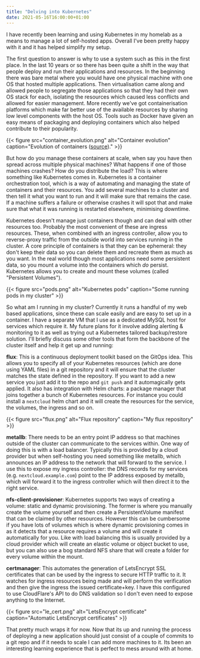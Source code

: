 ```yaml
---
title: "Delving into Kubernetes"
date: 2021-05-16T16:00:00+01:00
---
```


I have recently been learning and using Kubernetes in my homelab as a means to manage a lot of self-hosted apps. Overall I've been pretty happy with it and it has helped simplify my setup.

The first question to answer is why to use a system such as this in the first place. In the last 10 years or so there has been quite a shift in the way that people deploy and run their applications and resources. In the beginning there was bare metal where you would have one physical machine with one OS that hosted multiple applications. Then virtualisation came along and allowed people to segregate those applications so that they had their own OS stack for each, isolating the resources which caused less conflicts and allowed for easier management. More recently we've got containerisation platforms which make far better use of the available resources by sharing low level components with the host OS. Tools such as Docker have given an easy means of packaging and deploying containers which also helped contribute to their popularity.

{{< figure src="container_evolution.png" alt="Container evolution" caption="Evolution of containers ([source](https://kubernetes.io/docs/concepts/overview/what-is-kubernetes/))." >}}

But how do you manage these containers at scale, when say you have then spread across multiple physical machines? What happens if one of those machines crashes? How do you distribute the load? This is where something like Kubernetes comes in. Kubernetes is a container orchestration tool, which is a way of automating and managing the state of containers and their resources. You add several machines to a cluster and then tell it what you want to run and it will make sure that remains the case. If a machine suffers a failure or otherwise crashes it will spot that and make sure that what it was running is restarted elsewhere, minimising downtime.

Kubernetes doesn't manage just containers though and can deal with other resources too. Probably the most convenient of these are ingress resources. These, when combined with an ingress controller, allow you to reverse-proxy traffic from the outside world into services running in the cluster. A core principle of containers is that they can be ephemeral: they don't keep their data so you can delete them and recreate them as much as you want. In the real world though most applications need some persistent data, so you mount a volume into the containers which _do_ persist. Kubernetes allows you to create and mount these volumes (called "Persistent Volumes").

{{< figure src="pods.png" alt="Kubernetes pods" caption="Some running pods in my cluster" >}}

So what am I running in my cluster? Currently it runs a handful of my web based applications, since these can scale easily and are easy to set up in a container. I have a separate VM that I use as a dedicated MySQL host for services which require it. My future plans for it involve adding alerting & monitoring to it as well as trying out a Kubernetes tailored backup/restore solution. I'll briefly discuss some other tools that form the backbone of the cluster itself and help it get up and running:

**flux**: This is a continuous deployment toolkit based on the GitOps idea. This allows you to specify all of your Kubernetes resources (which are done using YAML files) in a git repository and it will ensure that the cluster matches the state defined in the repository. If you want to add a new service you just add it to the repo and `git push` and it automagically gets applied. It also has integration with Helm charts: a package manager that joins together a bunch of Kubernetes resources. For instance you could install a `nextcloud` helm chart and it will create the resources for the service, the volumes, the ingress and so on.

{{< figure src="flux.png" alt="Flux repository" caption="My flux repository" >}}

**metallb**: There needs to be an entry point IP address so that machines outside of the cluster can communicate to the services within. One way of doing this is with a load balancer. Typically this is provided by a cloud provider but when self-hosting you need something like metallb, which announces an IP address to the network that will forward to the service. I use this to expose my ingress controller: the DNS records for my services (e.g. `nextcloud.example.com`) point to the IP address exposed by metallb, which will forward it to the ingress controller which will then direct it to the right service.

**nfs-client-provisioner**: Kubernetes supports two ways of creating a volume: static and dynamic provisioning. The former is where you manually create the volume yourself and then create a PersistentVolume manifest that can be claimed by other resources. However this can be cumbersome if you have lots of volumes which is where dynamic provisioning comes in as it detects that a resource requires a volume and will create it automatically for you. Like with load balancing this is usually provided by a cloud provider which will create an elastic volume or object bucket to use, but you can also use a bog standard NFS share that will create a folder for every volume within the mount.

**certmanager**: This automates the generation of LetsEncrypt SSL certificates that can be used by the ingress to secure HTTP traffic to it. It watches for ingress resources being made and will perform the verification and then give the ingress the issued certificate+key. I have this configured to use CloudFlare's API to do DNS validation so I don't even need to expose anything to the Internet.

{{< figure src="le_cert.png" alt="LetsEncrypt certificate" caption="Automatic LetsEncrypt certificates" >}}

That pretty much wraps it for now. Now that its up and running the process of deploying a new application should just consist of a couple of commits to a git repo and if it needs to scale I can add more machines to it. Its been an interesting learning experience that is perfect to mess around with at home.
